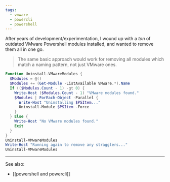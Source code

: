 ```yaml
---
tags:
  - vmware
  - powercli
  - powershell
---
```

After years of development/experimentation, I wound up with a *ton* of outdated VMware Powershell modules installed, and wanted to remove them all in one go.

> The same basic approach would work for removing all modules which match a naming pattern, not just VMware ones.

```powershell
Function Uninstall-VMwareModules {
  $Modules = @()
  $Modules += (Get-Module -ListAvailable VMware.*).Name
  If (($Modules.Count - 1) -gt 0) {
    Write-Host ($Modules.Count - 1) "VMware modules found."
    $Modules | ForEach-Object -Parallel {
      Write-Host "Uninstalling $PSItem..."
      Uninstall-Module $PSItem -Force
    }
  } Else {
    Write-Host "No VMware modules found."
    Exit
  }
}
Uninstall-VMwareModules
Write-Host "Running again to remove any stragglers..."
Uninstall-VMwareModules
```

---
See also:
- [[powershell and powercli]]